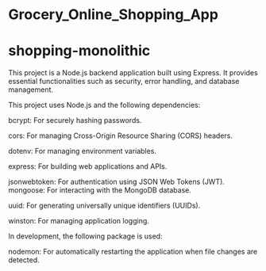 # Grocery_Online_Shopping_App

# shopping-monolithic

This project is a Node.js backend application built using Express. It provides essential functionalities such as security, error handling, and database management.

This project uses Node.js and the following dependencies:

bcrypt: For securely hashing passwords.

cors: For managing Cross-Origin Resource Sharing (CORS) headers.

dotenv: For managing environment variables.

express: For building web applications and APIs.

jsonwebtoken: For authentication using JSON Web Tokens (JWT).
mongoose: For interacting with the MongoDB database.

uuid: For generating universally unique identifiers (UUIDs).

winston: For managing application logging.

In development, the following package is used:

nodemon: For automatically restarting the application when file changes are detected.
